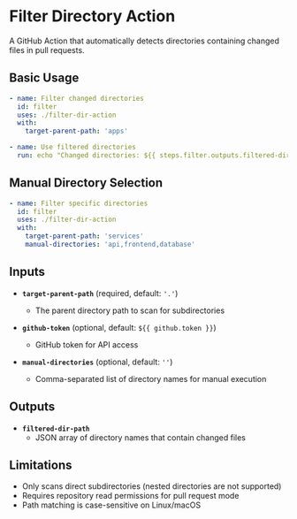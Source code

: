 # Filter Directory Action

A GitHub Action that automatically detects directories containing changed files in pull requests.

## Basic Usage

```yaml
- name: Filter changed directories
  id: filter
  uses: ./filter-dir-action
  with:
    target-parent-path: 'apps'

- name: Use filtered directories
  run: echo "Changed directories: ${{ steps.filter.outputs.filtered-dir-path }}"
```

## Manual Directory Selection

```yaml
- name: Filter specific directories
  id: filter
  uses: ./filter-dir-action
  with:
    target-parent-path: 'services'
    manual-directories: 'api,frontend,database'
```

## Inputs

- **`target-parent-path`** (required, default: `'.'`)
  - The parent directory path to scan for subdirectories

- **`github-token`** (optional, default: `${{ github.token }}`)
  - GitHub token for API access

- **`manual-directories`** (optional, default: `''`)
  - Comma-separated list of directory names for manual execution

## Outputs

- **`filtered-dir-path`**
  - JSON array of directory names that contain changed files

## Limitations

- Only scans direct subdirectories (nested directories are not supported)
- Requires repository read permissions for pull request mode
- Path matching is case-sensitive on Linux/macOS